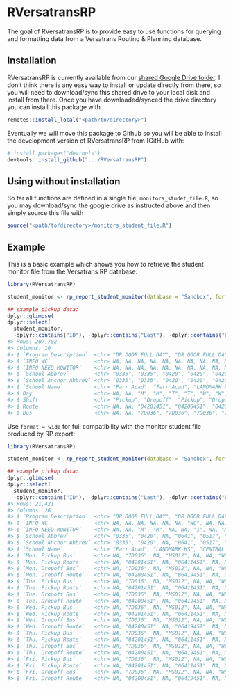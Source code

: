
<!-- README.md is generated from README.Rmd. Please edit that file -->

# RVersatransRP

<!-- badges: start -->
<!-- badges: end -->

The goal of RVersatransRP is to provide easy to use functions for
querying and formatting data from a Versatrans Routing & Planning
database.

## Installation

RVersatransRP is currently available from our [shared Google Drive
folder](https://drive.google.com/drive/folders/1e_C8c5epf8IqcKyP4g9TzaFm1Vnlr8wM?usp=sharing).
I don’t think there is any easy way to install or update directly from
there, so you will need to download/sync this shared drive to your local
disk and install from there. Once you have downloaded/synced the drive
directory you can install this package with

``` r
remotes::install_local("<path/to/directory>")
```

Eventually we will move this package to Github so you will be able to
install the development version of RVersatransRP from \[GitHub with:

``` r
# install.packages("devtools")
devtools::install_github(".../RVersatransRP")
```

## Using without installation

So far all functions are defined in a single file,
`monitors_studet_file.R`, so you may download/sync the google drive as
instructed above and then simply source this file with

``` r
source("<path/to/directory>/monitors_student_file.R")
```

## Example

This is a basic example which shows you how to retrieve the student
monitor file from the Versatrans RP database:

``` r
library(RVersatransRP)

student_monitor <- rp_report_student_monitor(database = "Sandbox", format = "long")

## example pickup data:
dplyr::glimpse(
dplyr::select(
  student_monitor,
  -dplyr::contains("ID"), -dplyr::contains("Last"), -dplyr::contains("First")))
#> Rows: 207,702
#> Columns: 10
#> $ `Program Description`  <chr> "DR DOOR FULL DAY", "DR DOOR FULL DAY", "DR DOO…
#> $ `INFO WC`              <chr> NA, NA, NA, NA, NA, NA, NA, NA, NA, NA, NA, NA,…
#> $ `INFO NEED MONITOR`    <chr> NA, NA, NA, NA, NA, NA, NA, NA, NA, NA, NA, NA,…
#> $ `School Abbrev`        <chr> "0335", "0335", "0420", "0420", "0420", "0420",…
#> $ `School Anchor Abbrev` <chr> "0335", "0335", "0420", "0420", "0420", "0420",…
#> $ `School Name`          <chr> "Farr Acad", "Farr Acad", "LANDMARK HS", "LANDM…
#> $ Day                    <chr> NA, NA, "M", "M", "T", "T", "W", "W", "H", "H",…
#> $ Shift                  <chr> "Pickup", "Dropoff", "Pickup", "Dropoff", "Pick…
#> $ Route                  <chr> NA, NA, "04201451", "04200451", "04201451", "04…
#> $ Bus                    <chr> NA, NA, "7D036", "7D036", "7D036", "7D036", "7D…
```

Use `format = wide` for full compatibility with the monitor student file
produced by RP export:

``` r
library(RVersatransRP)

student_monitor <- rp_report_student_monitor(database = "Sandbox", format = "wide")

## example pickup data:
dplyr::glimpse(
dplyr::select(
  student_monitor,
  -dplyr::contains("ID"), -dplyr::contains("Last"), -dplyr::contains("First")))
#> Rows: 21,421
#> Columns: 26
#> $ `Program Description`  <chr> "DR DOOR FULL DAY", "DR DOOR FULL DAY", "DR DOO…
#> $ `INFO WC`              <chr> NA, NA, NA, NA, NA, NA, "WC", NA, NA, NA, NA, N…
#> $ `INFO NEED MONITOR`    <chr> NA, NA, "M", "M", NA, NA, "1", NA, "M", NA, NA,…
#> $ `School Abbrev`        <chr> "0335", "0420", NA, "0641", "0517", "0292", "06…
#> $ `School Anchor Abbrev` <chr> "0335", "0420", NA, "0641", "0517", "0292", "06…
#> $ `School Name`          <chr> "Farr Acad", "LANDMARK HS", "CENTRAL MA PREP CO…
#> $ `Mon. Pickup Bus`      <chr> NA, "7D036", NA, "MS012", NA, NA, "WB960", "7D0…
#> $ `Mon. Pickup Route`    <chr> NA, "04201451", NA, "06411451", NA, NA, "065925…
#> $ `Mon. Dropoff Bus`     <chr> NA, "7D036", NA, "MS012", NA, NA, "WB960", "7D0…
#> $ `Mon. Dropoff Route`   <chr> NA, "04200451", NA, "06419451", NA, NA, "065995…
#> $ `Tue. Pickup Bus`      <chr> NA, "7D036", NA, "MS012", NA, NA, "WB960", "7D0…
#> $ `Tue. Pickup Route`    <chr> NA, "04201451", NA, "06411451", NA, NA, "065925…
#> $ `Tue. Dropoff Bus`     <chr> NA, "7D036", NA, "MS012", NA, NA, "WB960", "7D0…
#> $ `Tue. Dropoff Route`   <chr> NA, "04200451", NA, "06419451", NA, NA, "065995…
#> $ `Wed. Pickup Bus`      <chr> NA, "7D036", NA, "MS012", NA, NA, "WB960", "7D0…
#> $ `Wed. Pickup Route`    <chr> NA, "04201451", NA, "06411451", NA, NA, "065925…
#> $ `Wed. Dropoff Bus`     <chr> NA, "7D036", NA, "MS012", NA, NA, "WB960", "7D0…
#> $ `Wed. Dropoff Route`   <chr> NA, "04200451", NA, "06419451", NA, NA, "065995…
#> $ `Thu. Pickup Bus`      <chr> NA, "7D036", NA, "MS012", NA, NA, "WB960", "7D0…
#> $ `Thu. Pickup Route`    <chr> NA, "04201451", NA, "06411451", NA, NA, "065925…
#> $ `Thu. Dropoff Bus`     <chr> NA, "7D036", NA, "MS012", NA, NA, "WB960", "7D0…
#> $ `Thu. Dropoff Route`   <chr> NA, "04200451", NA, "06419451", NA, NA, "065975…
#> $ `Fri. Pickup Bus`      <chr> NA, "7D036", NA, "MS012", NA, NA, "WB960", "7D0…
#> $ `Fri. Pickup Route`    <chr> NA, "04201451", NA, "06411451", NA, NA, "065925…
#> $ `Fri. Dropoff Bus`     <chr> NA, "7D036", NA, "MS012", NA, NA, "WB960", "7D0…
#> $ `Fri. Dropoff Route`   <chr> NA, "04200451", NA, "06419451", NA, NA, "065995…
```
